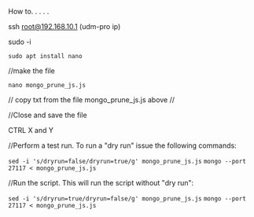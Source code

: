 How to. . . . . 

ssh root@192.168.10.1 (udm-pro ip)

sudo -i

```
sudo apt install nano
```

//make the file
```
nano mongo_prune_js.js
```

// copy txt from the file mongo_prune_js.js above //

//Close and save the file

CTRL X and Y 


//Perform a test run. To run a "dry run" issue the following commands:

```sed -i 's/dryrun=false/dryrun=true/g' mongo_prune_js.js```
```mongo --port 27117 < mongo_prune_js.js```



//Run the script. This will run the script without "dry run":

```sed -i 's/dryrun=true/dryrun=false/g' mongo_prune_js.js```
```mongo --port 27117 < mongo_prune_js.js```
